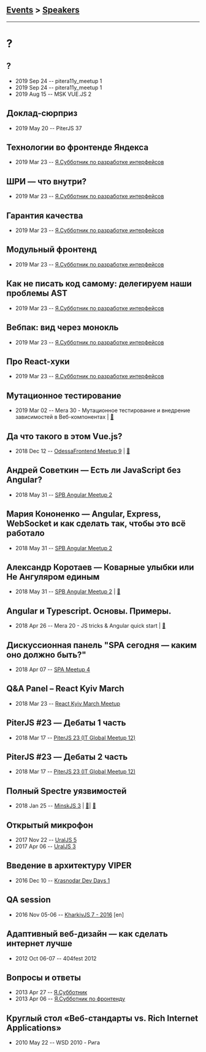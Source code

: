 ## [Events](../README.md) > [Speakers](../speakers.md)
---

# ?

## ?
- 2019 Sep 24 -- pitera11y_meetup 1    
- 2019 Sep 24 -- pitera11y_meetup 1    
- 2019 Aug 15 -- MSK VUE.JS 2    
## Доклад-сюрприз
- 2019 May 20 -- PiterJS 37    
## Технологии во фронтенде Яндекса
- 2019 Mar 23 -- [Я.Субботник по разработке интерфейсов](https://events.yandex.ru/lib/talks/7108/)    
## ШРИ — что внутри?
- 2019 Mar 23 -- [Я.Субботник по разработке интерфейсов](https://events.yandex.ru/lib/talks/7109/)    
## Гарантия качества
- 2019 Mar 23 -- [Я.Субботник по разработке интерфейсов](https://events.yandex.ru/lib/talks/7112/)    
## Модульный фронтенд
- 2019 Mar 23 -- [Я.Субботник по разработке интерфейсов](https://events.yandex.ru/lib/talks/7113/)    
## Как не писать код самому: делегируем наши проблемы AST
- 2019 Mar 23 -- [Я.Субботник по разработке интерфейсов](https://events.yandex.ru/lib/talks/7105/)    
## Вебпак: вид через монокль
- 2019 Mar 23 -- [Я.Субботник по разработке интерфейсов](https://events.yandex.ru/lib/talks/7106/)    
## Про React-хуки
- 2019 Mar 23 -- [Я.Субботник по разработке интерфейсов](https://events.yandex.ru/lib/talks/7110/)    
## Мутационное тестирование
- 2019 Mar 02 -- Mera 30 - Мутационное тестирование и внедрение зависимостей в Веб-компонентах  | [:notebook:](https://www.mera.ru/media/attachments/2019/03/04/mutation-testing.pdf)  
## Да что такого в этом Vue.js?
- 2018 Dec 12 -- [OdessaFrontend Meetup 9](https://youtu.be/_UUDoSbbuT0)  | [:notebook:](https://www.slideshare.net/odessafrontend/vuejs-odessafrontend-meetup-9)  
## Андрей Советкин — Есть ли JavaScript без Angular?
- 2018 May 31 -- [SPB Angular Meetup 2](https://youtu.be/pk6hu4lnzoE)    
## Мария Кононенко — Angular, Express, WebSocket и как сделать так, чтобы это всё работало
- 2018 May 31 -- [SPB Angular Meetup 2](https://youtu.be/41yE3Gczgso)    
## Александр Коротаев — Коварные улыбки или Не Ангуляром единым
- 2018 May 31 -- [SPB Angular Meetup 2](https://youtu.be/ckk_cBtq30U)  | [:notebook:](http://lekzd.ru/presentations/emoji/#)  
## Angular и Typescript. Основы. Примеры.
- 2018 Apr 26 -- Mera 20 - JS tricks &amp; Angular quick start  | [:notebook:](https://www.mera.ru/media/attachments/2018/06/04/angularquickstart.pptx)  
## Дискуссионная панель &quot;SPA сегодня — каким оно должно быть?&quot;
- 2018 Apr 07 -- [SPA Meetup 4](https://youtu.be/BezEWFL5WKk)    
## Q&amp;A Panel – React Kyiv March
- 2018 Mar 23 -- [React Kyiv March Meetup](https://youtu.be/Vokq8ndgd5c)    
## PiterJS #23 — Дебаты 1 часть
- 2018 Mar 17 -- [PiterJS 23 (IT Global Meetup 12)](https://youtu.be/vJ-4TUKmMr8)    
## PiterJS #23 — Дебаты 2 часть
- 2018 Mar 17 -- [PiterJS 23 (IT Global Meetup 12)](https://youtu.be/mTHMKWxjo8E)    
## Полный Spectre уязвимостей
- 2018 Jan 25 -- [MinskJS 3](https://www.youtube.com/watch?v=hGzy17Nnc38)  | [:notebook:](https://mefody.github.io/talks/spectre-panel-discussion/,https://drive.google.com/file/d/1ngH8qVbeAPgNjz4VNG-3K7_31rIBAWay/view)| [:notebook:](https://mefody.github.io/talks/spectre-panel-discussion/,https://drive.google.com/file/d/1ngH8qVbeAPgNjz4VNG-3K7_31rIBAWay/view)  
## Открытый микрофон
- 2017 Nov 22 -- [UralJS 5](https://www.youtube.com/watch?v=dz4I39TrvGs)    
- 2017 Apr 06 -- [UralJS 3](https://www.youtube.com/watch?v=0JOsoNzi6KY)    
## Введение в архитектуру VIPER
- 2016 Dec 10 -- [Krasnodar Dev Days 1](https://www.youtube.com/watch?v=d-aDhLv_mfo)    
## QA session
- 2016 Nov 05-06 -- [KharkivJS 7 - 2016](https://www.youtube.com/watch?v=HCQkJQg-deo) [en]   
## Адаптивный веб-дизайн — как сделать интернет лучше
- 2012 Oct 06-07 -- 404fest 2012    
## Вопросы и ответы
- 2013 Apr 27 -- [Я.Субботник](https://events.yandex.ru/lib/talks/845/)    
- 2013 Apr 06 -- [Я.Субботник по фронтенду](https://events.yandex.ru/lib/talks/697/)    
## Круглый стол «Веб-стандарты vs. Rich Internet Applications»
- 2010 May 22 -- WSD 2010 - Рига    
